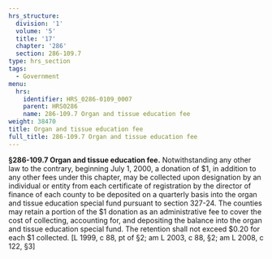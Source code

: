 ```yaml
---
hrs_structure:
  division: '1'
  volume: '5'
  title: '17'
  chapter: '286'
  section: 286-109.7
type: hrs_section
tags:
  - Government
menu:
  hrs:
    identifier: HRS_0286-0109_0007
    parent: HRS0286
    name: 286-109.7 Organ and tissue education fee
weight: 38470
title: Organ and tissue education fee
full_title: 286-109.7 Organ and tissue education fee
---
```

**§286-109.7 Organ and tissue education fee.** Notwithstanding any other law to the contrary, beginning July 1, 2000, a donation of $1, in addition to any other fees under this chapter, may be collected upon designation by an individual or entity from each certificate of registration by the director of finance of each county to be deposited on a quarterly basis into the organ and tissue education special fund pursuant to section 327-24\. The counties may retain a portion of the $1 donation as an administrative fee to cover the cost of collecting, accounting for, and depositing the balance into the organ and tissue education special fund. The retention shall not exceed $0.20 for each $1 collected. [L 1999, c 88, pt of §2; am L 2003, c 88, §2; am L 2008, c 122, §3]
